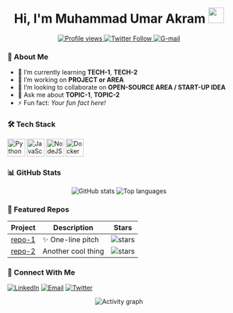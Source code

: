 <!-- Banner ------------------------------------------------------------------>
<h1 align="center">Hi, I'm Muhammad Umar Akram <img
  src="https://media.giphy.com/media/hvRJCLFzcasrR4ia7z/giphy.gif"
  width="35" height="35" /></h1>

<p align="center">
  <a href="https://github.com/muhammadumarakram1">
    <img src="https://komarev.com/ghpvc/?username=muhammadumarakram1&style=flat-square&color=0e75b6"
         alt="Profile views" />
  </a>
  <a href="https://twitter.com/YOUR_TWITTER">
    <img src="https://img.shields.io/twitter/follow/YOUR_TWITTER?style=social"
         alt="Twitter Follow" />
  </a>
  <a href="mailto:YOUR_EMAIL">
    <img src="https://img.shields.io/badge/Email-D14836?style=flat&logo=gmail&logoColor=white"
         alt="G-mail" />
  </a>
</p>

<!-- About ------------------------------------------------------------------->
### 🚀 About&nbsp;Me
- 🌱 I’m currently learning **TECH-1**, **TECH-2**
- 🔭 I’m working on **PROJECT or AREA**  
- 👯 I’m looking to collaborate on **OPEN-SOURCE AREA / START-UP IDEA**  
- 💬 Ask me about **TOPIC-1**, **TOPIC-2**  
- ⚡ Fun fact: *Your fun fact here!*  

<!-- Tech stack ------------------------------------------------------------->
### 🛠️ Tech Stack
<!-- Remove icons you don’t use; add others from https://github.com/simple-icons/simple-icons -->
<p align="left">
  <img src="https://cdn.jsdelivr.net/gh/devicons/devicon/icons/python/python-original.svg"
       alt="Python" width="40" height="40"/>
  <img src="https://cdn.jsdelivr.net/gh/devicons/devicon/icons/javascript/javascript-original.svg"
       alt="JavaScript" width="40" height="40"/>
  <img src="https://cdn.jsdelivr.net/gh/devicons/devicon/icons/nodejs/nodejs-original.svg"
       alt="NodeJS" width="40" height="40"/>
  <img src="https://cdn.jsdelivr.net/gh/devicons/devicon/icons/docker/docker-original.svg"
       alt="Docker" width="40" height="40"/>
  <!-- add/remove as needed -->
</p>

<!-- GitHub stats ------------------------------------------------------------>
### 📊 GitHub Stats
<p align="center">
  <img src="https://github-readme-stats.vercel.app/api?username=muhammadumarakram1&show_icons=true&theme=default&hide_border=true"
       alt="GitHub stats" />
  <img src="https://github-readme-stats.vercel.app/api/top-langs/?username=muhammadumarakram1&layout=compact&hide_border=true"
       alt="Top languages" />
</p>

<!-- GitHub trophies (optional) --------------------------------------------->
<!-- <p align="center">
  <img src="https://github-profile-trophy.vercel.app/?username=muhammadumarakram1&theme=flat&no-frame=true"
       alt="Trophies" />
</p> -->

<!-- Pin a few repos --------------------------------------------------------->
### 📌 Featured Repos
| Project | Description | Stars |
|---------|-------------|-------|
| [repo-1](https://github.com/muhammadumarakram1/REPO1) | ✨ One-line pitch | ![stars](https://img.shields.io/github/stars/muhammadumarakram1/REPO1?style=social) |
| [repo-2](https://github.com/muhammadumarakram1/REPO2) | Another cool thing | ![stars](https://img.shields.io/github/stars/muhammadumarakram1/REPO2?style=social) |

<!-- Blog / articles ---------------------------------------------------------->
<!--
### 📝 Latest Blog Posts
- [How I built X](https://your.blog/link1)
- [Debugging Y like a pro](https://your.blog/link2)
-->

<!-- Connect ----------------------------------------------------------------->
### 🤝 Connect With Me
<p>
  <a href="https://linkedin.com/in/YOUR_LINKEDIN"><img
     src="https://img.shields.io/badge/LinkedIn-0A66C2?style=for-the-badge&logo=linkedin&logoColor=white"
     alt="LinkedIn" /></a>
  <a href="mailto:YOUR_EMAIL"><img
     src="https://img.shields.io/badge/Email-D14836?style=for-the-badge&logo=gmail&logoColor=white"
     alt="Email" /></a>
  <a href="https://twitter.com/YOUR_TWITTER"><img
     src="https://img.shields.io/badge/Twitter-1DA1F2?style=for-the-badge&logo=twitter&logoColor=white"
     alt="Twitter" /></a>
</p>

<!-- Footer ------------------------------------------------------------------>
<p align="center">
  <img src="https://github-readme-activity-graph.vercel.app/graph?username=muhammadumarakram1&hide_border=true&area=true"
       alt="Activity graph" />
</p>
